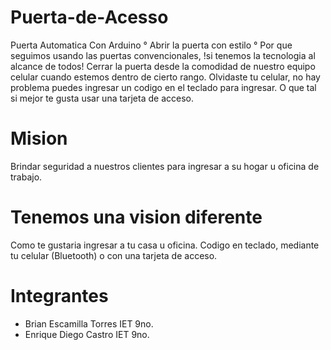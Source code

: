 # Puerta-de-Acesso
Puerta Automatica Con Arduino
° Abrir la puerta con estilo °
Por que seguimos usando las puertas convencionales, !si tenemos la tecnologia al alcance de todos!
Cerrar la puerta desde la comodidad de nuestro equipo celular cuando estemos dentro de cierto rango.
Olvidaste tu celular, no hay problema puedes ingresar un codigo en el teclado para ingresar.
O que tal si mejor te gusta usar una tarjeta de acceso. 
# Mision 
Brindar seguridad a nuestros clientes para ingresar a su hogar u oficina de trabajo.
# Tenemos una vision diferente
Como te gustaria ingresar a tu casa u oficina.
Codigo en teclado, mediante tu celular (Bluetooth) o con una tarjeta de acceso.
# Integrantes
  * Brian Escamilla Torres   IET 9no.
  * Enrique Diego Castro   IET 9no.
